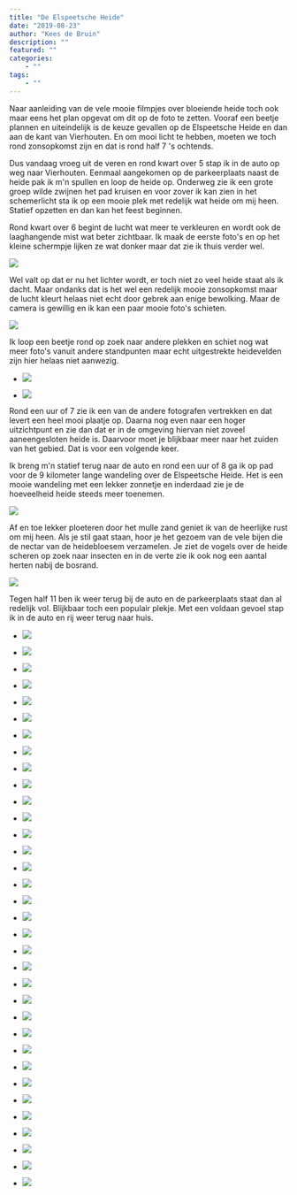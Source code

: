 ```yaml
---
title: "De Elspeetsche Heide"
date: "2019-08-23"
author: "Kees de Bruin"
description: ""
featured: ""
categories:
    - ""
tags:
    - ""
---
```


Naar aanleiding van de vele mooie filmpjes over bloeiende heide toch ook maar eens het plan opgevat om dit op de foto te zetten. Vooraf een beetje plannen en uiteindelijk is de keuze gevallen op de Elspeetsche Heide en dan aan de kant van Vierhouten. En om mooi licht te hebben, moeten we toch rond zonsopkomst zijn en dat is rond half 7 's ochtends.

Dus vandaag vroeg uit de veren en rond kwart over 5 stap ik in de auto op weg naar Vierhouten. Eenmaal aangekomen op de parkeerplaats naast de heide pak ik m'n spullen en loop de heide op. Onderweg zie ik een grote groep wilde zwijnen het pad kruisen en voor zover ik kan zien in het schemerlicht sta ik op een mooie plek met redelijk wat heide om mij heen. Statief opzetten en dan kan het feest beginnen.

Rond kwart over 6 begint de lucht wat meer te verkleuren en wordt ook de laaghangende mist wat beter zichtbaar. Ik maak de eerste foto's en op het kleine schermpje lijken ze wat donker maar dat zie ik thuis verder wel.

![](https://www.halfje-bruin.nl/app/uploads/2019/08/20190823-elspeetsche-heide-0007-1.jpg)

Wel valt op dat er nu het lichter wordt, er toch niet zo veel heide staat als ik dacht. Maar ondanks dat is het wel een redelijk mooie zonsopkomst maar de lucht kleurt helaas niet echt door gebrek aan enige bewolking. Maar de camera is gewillig en ik kan een paar mooie foto's schieten.

![](https://www.halfje-bruin.nl/app/uploads/2019/08/20190823-elspeetsche-heide-0077-1.jpg)

Ik loop een beetje rond op zoek naar andere plekken en schiet nog wat meer foto's vanuit andere standpunten maar echt uitgestrekte heidevelden zijn hier helaas niet aanwezig.

- ![](https://www.halfje-bruin.nl/app/uploads/2019/08/20190823-elspeetsche-heide-0092-1.jpg)
    
- ![](https://www.halfje-bruin.nl/app/uploads/2019/08/20190823-elspeetsche-heide-0103-1.jpg)
    

Rond een uur of 7 zie ik een van de andere fotografen vertrekken en dat levert een heel mooi plaatje op. Daarna nog even naar een hoger uitzichtpunt en zie dan dat er in de omgeving hiervan niet zoveel aaneengesloten heide is. Daarvoor moet je blijkbaar meer naar het zuiden van het gebied. Dat is voor een volgende keer.

Ik breng m'n statief terug naar de auto en rond een uur of 8 ga ik op pad voor de 9 kilometer lange wandeling over de Elspeetsche Heide. Het is een mooie wandeling met een lekker zonnetje en inderdaad zie je de hoeveelheid heide steeds meer toenemen.

![](https://www.halfje-bruin.nl/app/uploads/2019/08/20190823-elspeetsche-heide-0155-1.jpg)

Af en toe lekker ploeteren door het mulle zand geniet ik van de heerlijke rust om mij heen. Als je stil gaat staan, hoor je het gezoem van de vele bijen die de nectar van de heidebloesem verzamelen. Je ziet de vogels over de heide scheren op zoek naar insecten en in de verte zie ik ook nog een aantal herten nabij de bosrand.

![](https://www.halfje-bruin.nl/app/uploads/2019/08/20190823-elspeetsche-heide-0169-1.jpg)

Tegen half 11 ben ik weer terug bij de auto en de parkeerplaats staat dan al redelijk vol. Blijkbaar toch een populair plekje. Met een voldaan gevoel stap ik in de auto en rij weer terug naar huis.

- ![](https://www.halfje-bruin.nl/app/uploads/2019/08/20190823-elspeetsche-heide-0002-1.jpg)
    
- ![](https://www.halfje-bruin.nl/app/uploads/2019/08/20190823-elspeetsche-heide-0007-1.jpg)
    
- ![](https://www.halfje-bruin.nl/app/uploads/2019/08/20190823-elspeetsche-heide-0017-1.jpg)
    
- ![](https://www.halfje-bruin.nl/app/uploads/2019/08/20190823-elspeetsche-heide-0022-1.jpg)
    
- ![](https://www.halfje-bruin.nl/app/uploads/2019/08/20190823-elspeetsche-heide-0026-1.jpg)
    
- ![](https://www.halfje-bruin.nl/app/uploads/2019/08/20190823-elspeetsche-heide-0035-1.jpg)
    
- ![](https://www.halfje-bruin.nl/app/uploads/2019/08/20190823-elspeetsche-heide-0040-1.jpg)
    
- ![](https://www.halfje-bruin.nl/app/uploads/2019/08/20190823-elspeetsche-heide-0058-1.jpg)
    
- ![](https://www.halfje-bruin.nl/app/uploads/2019/08/20190823-elspeetsche-heide-0060-1.jpg)
    
- ![](https://www.halfje-bruin.nl/app/uploads/2019/08/20190823-elspeetsche-heide-0067-1.jpg)
    
- ![](https://www.halfje-bruin.nl/app/uploads/2019/08/20190823-elspeetsche-heide-0077-1.jpg)
    
- ![](https://www.halfje-bruin.nl/app/uploads/2019/08/20190823-elspeetsche-heide-0092-1.jpg)
    
- ![](https://www.halfje-bruin.nl/app/uploads/2019/08/20190823-elspeetsche-heide-0094-1.jpg)
    
- ![](https://www.halfje-bruin.nl/app/uploads/2019/08/20190823-elspeetsche-heide-0102-1.jpg)
    
- ![](https://www.halfje-bruin.nl/app/uploads/2019/08/20190823-elspeetsche-heide-0103-1.jpg)
    
- ![](https://www.halfje-bruin.nl/app/uploads/2019/08/20190823-elspeetsche-heide-0111-1.jpg)
    
- ![](https://www.halfje-bruin.nl/app/uploads/2019/08/20190823-elspeetsche-heide-0116-1.jpg)
    
- ![](https://www.halfje-bruin.nl/app/uploads/2019/08/20190823-elspeetsche-heide-0128-1.jpg)
    
- ![](https://www.halfje-bruin.nl/app/uploads/2019/08/20190823-elspeetsche-heide-0137-1.jpg)
    
- ![](https://www.halfje-bruin.nl/app/uploads/2019/08/20190823-elspeetsche-heide-0147-1.jpg)
    
- ![](https://www.halfje-bruin.nl/app/uploads/2019/08/20190823-elspeetsche-heide-0151-1.jpg)
    
- ![](https://www.halfje-bruin.nl/app/uploads/2019/08/20190823-elspeetsche-heide-0155-1.jpg)
    
- ![](https://www.halfje-bruin.nl/app/uploads/2019/08/20190823-elspeetsche-heide-0160-1.jpg)
    
- ![](https://www.halfje-bruin.nl/app/uploads/2019/08/20190823-elspeetsche-heide-0161-1.jpg)
    
- ![](https://www.halfje-bruin.nl/app/uploads/2019/08/20190823-elspeetsche-heide-0168-1.jpg)
    
- ![](https://www.halfje-bruin.nl/app/uploads/2019/08/20190823-elspeetsche-heide-0169-1.jpg)
    
- ![](https://www.halfje-bruin.nl/app/uploads/2019/08/20190823-elspeetsche-heide-0173-1.jpg)
    
- ![](https://www.halfje-bruin.nl/app/uploads/2019/08/20190823-elspeetsche-heide-0174-1.jpg)
    
- ![](https://www.halfje-bruin.nl/app/uploads/2019/08/20190823-elspeetsche-heide-0176-1.jpg)
    
- ![](https://www.halfje-bruin.nl/app/uploads/2019/08/20190823-elspeetsche-heide-0180-1.jpg)
    
- ![](https://www.halfje-bruin.nl/app/uploads/2019/08/20190823-elspeetsche-heide-0183-1.jpg)
    
- ![](https://www.halfje-bruin.nl/app/uploads/2019/08/20190823-elspeetsche-heide-0184-1.jpg)
    
- ![](https://www.halfje-bruin.nl/app/uploads/2019/08/20190823-elspeetsche-heide-0187-1.jpg)
    
- ![](https://www.halfje-bruin.nl/app/uploads/2019/08/20190823-elspeetsche-heide-0192-1.jpg)
